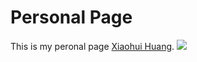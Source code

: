 # Personal Page

This is my peronal page [Xiaohui Huang](cindyhxh.github.io/).
![](http://a3.topitme.com/0/22/3c/1117568202efb3c220l.jpg)

